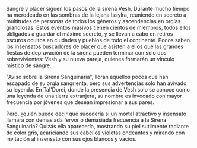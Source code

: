 Sangre y placer siguen los pasos de la sirena Vesh. Durante mucho tiempo ha merodeado en las sombras de la lejana Issylra, reuniendo en secreto a multitudes de personas de todos los géneros y ascendencias en orgías grandiosas. Estos eventos masivos tienen cientos de miembros, todos ellos obligados a guardar el máximo secreto, y se llevan a cabo en retiros oscuros ocultos en ciudades y pueblos de todo el continente. Pocos saben los insensatos buscadores de placer que asisten a ellos que las grandes fiestas de depravación de la sirena pueden terminar con solo dos sobrevivientes: Vesh y su nueva pareja, quienes formarán un vínculo místico de sangre.

"Aviso sobre la Sirena Sanguinaria", lloran aquellos pocos que han escapado de su orgía sangrienta, pero sus advertencias solo han avivado su leyenda. En Tal'Dorei, donde la presencia de Vesh solo se conoce como una leyenda de una tierra extranjera, su nombre es invocado con mayor frecuencia por jóvenes que desean impresionar a sus pares.

Pero, ¿quién puede decir qué sucedería si un mortal atractivo y insensato llamara con demasiada fervor o demasiada frecuencia a la Sirena Sanguinaria? Quizás ella aparecería, mostrando su piel sutilmente radiante de color gris, acariciando sus cabellos violetas ondeantes y mirando con invitación al insensato con sus ojos blancos y vacíos.